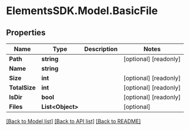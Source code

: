 # ElementsSDK.Model.BasicFile

## Properties

Name | Type | Description | Notes
------------ | ------------- | ------------- | -------------
**Path** | **string** |  | [optional] [readonly] 
**Name** | **string** |  | 
**Size** | **int** |  | [optional] [readonly] 
**TotalSize** | **int** |  | [optional] [readonly] 
**IsDir** | **bool** |  | [optional] [readonly] 
**Files** | **List&lt;Object&gt;** |  | [optional] 

[[Back to Model list]](../#documentation-for-models) [[Back to API list]](../#documentation-for-api-endpoints) [[Back to README]](../)

